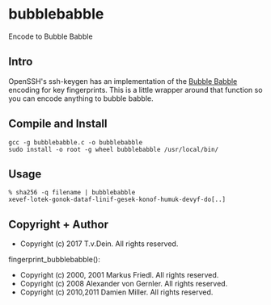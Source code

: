 # bubblebabble
Encode to Bubble Babble

## Intro

OpenSSH's  ssh-keygen  has  an  implementation of  the
[Bubble Babble](http://bohwaz.net/archives/web/Bubble_Babble.html)
encoding for  key fingerprints. This  is a little wrapper  around that
function so you can encode anything to bubble babble.

## Compile and Install

    gcc -g bubblebabble.c -o bubblebabble
    sudo install -o root -g wheel bubblebabble /usr/local/bin/

## Usage

    % sha256 -q filename | bubblebabble
    xevef-lotek-gonok-dataf-linif-gesek-konof-humuk-devyf-do[..]

## Copyright + Author

- Copyright (c) 2017 T.v.Dein. All rights reserved.

fingerprint_bubblebabble(): 

- Copyright (c) 2000, 2001 Markus Friedl.  All rights reserved.
- Copyright (c) 2008 Alexander von Gernler.  All rights reserved.
- Copyright (c) 2010,2011 Damien Miller.  All rights reserved.
